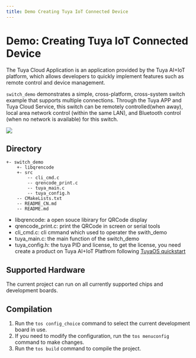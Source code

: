 ```yaml
---
title: Demo Creating Tuya IoT Connected Device
---
```


# Demo: Creating Tuya IoT Connected Device

The Tuya Cloud Application is an application provided by the Tuya AI+IoT platform, which allows developers to quickly implement features such as remote control and device management.

`switch_demo` demonstrates a simple, cross-platform, cross-system switch example that supports multiple connections. Through the Tuya APP and Tuya Cloud Service, this switch can be remotely controlled(when away), local area network control (within the same LAN), and Bluetooth control (when no network is available) for this switch.

![](https://images.tuyacn.com/fe-static/docs/img/0e155d73-1042-4d9f-8886-024d89ad16b2.png)

## Directory

```
+- switch_demo
    +- libqrencode
    +- src
        -- cli_cmd.c
        -- qrencode_print.c
        -- tuya_main.c
        -- tuya_config.h
    -- CMakeLists.txt
    -- README_CN.md
    -- README.md
```

- libqrencode: a open souce libirary for QRCode display
- qrencode_print.c: print the QRCode in screen or serial tools
- cli_cmd.c: cli cmmand which used to operater the swith_demo
- tuya_main.c: the main function of the switch_demo
- tuya_config.h: the tuya PID and license, to get the license, you need create a product on Tuya AI+IoT Platfrom following [TuyaOS quickstart](https://developer.tuya.com/en/docs/iot-device-dev/application-creation?id=Kbxw7ket3aujc)

## Supported Hardware

The current project can run on all currently supported chips and development boards.

## Compilation

1. Run the `tos config_choice` command to select the current development board in use.
2. If you need to modify the configuration, run the `tos menuconfig` command to make changes.
3. Run the `tos build` command to compile the project.
